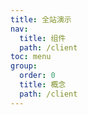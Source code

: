 ```yaml
---
title: 全站演示
nav:
  title: 组件
  path: /client
toc: menu
group:
  order: 0
  title: 概念
  path: /client
---
```


<code src="./demos/demo1.tsx"/>

